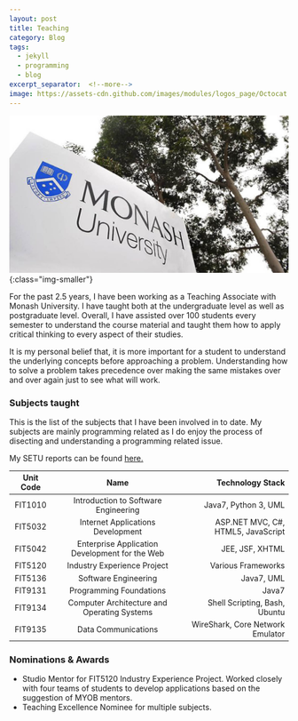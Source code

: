 ```yaml
---
layout: post
title: Teaching
category: Blog
tags:
  - jekyll
  - programming
  - blog
excerpt_separator:  <!--more-->
image: https://assets-cdn.github.com/images/modules/logos_page/Octocat.png
---
```


![Monash University](/assets/images/monash-university.jpg){:class="img-smaller"}

For the past 2.5 years, I have been working as a Teaching Associate with Monash University. I have taught both at the undergraduate level as well as postgraduate level. Overall, I have assisted over 100 students every semester to understand the course material and taught them how to apply critical thinking to every aspect of their studies.

It is my personal belief that, it is more important for a student to understand the underlying concepts before approaching a problem. Understanding how to solve a problem takes precedence over making the same mistakes over and over again just to see what will work.

### Subjects taught

This is the list of the subjects that I have been involved in to date. My subjects are mainly programming related as I do enjoy the process of disecting and understanding a programming related issue.

My SETU reports can be found [here.](../Setu)

| Unit Code    | Name          | Technology Stack |
|:------------:|:-------------:| ----------------:|
| FIT1010      | Introduction to Software Engineering | Java7, Python 3, UML |
| FIT5032      | Internet Applications Development | ASP.NET MVC, C#, HTML5, JavaScript |
| FIT5042      | Enterprise Application Development for the Web | JEE, JSF, XHTML |
| FIT5120      | Industry Experience Project | Various Frameworks |
| FIT5136      | Software Engineering | Java7, UML |
| FIT9131      | Programming Foundations | Java7 |
| FIT9134      | Computer Architecture and Operating Systems | Shell Scripting, Bash, Ubuntu |
| FIT9135      | Data Communications | WireShark, Core Network Emulator | 

### Nominations & Awards

- Studio Mentor for FIT5120 Industry Experience Project. Worked closely with four teams of students to develop applications based on the suggestion of MYOB mentors.
- Teaching Excellence Nominee for multiple subjects. 